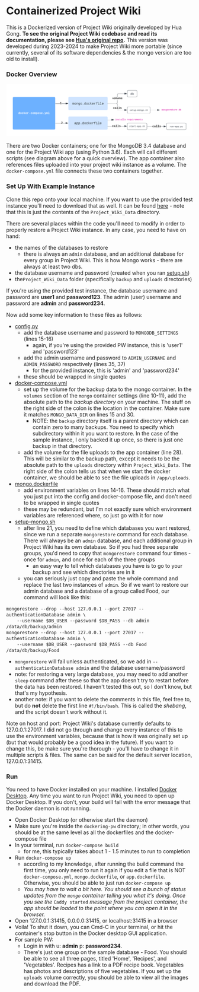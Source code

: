 # Containerized Project Wiki

This is a Dockerized version of Project Wiki originally developed by Hua Gong. __To see the original Project Wiki codebase and read its documentation, please see [Hua's original repo](https://github.com/GNHua/Project-Wiki/tree/master).__ This version was developed during 2023-2024 to make Project Wiki more portable (since currently, several of its software dependencies & the mongo version are too old to install).

### Docker Overview

![Basic diagram showing the two Docker containers and which scripts they call.](/container-diagram.png)

There are two Docker containers; one for the MongoDB 3.4 database and one for the Project Wiki app (using Python 3.6). Each will call different scripts (see diagram above for a quick overview). The app container also references files uploaded into your project wiki instance as a volume. The `docker-compose.yml` file connects these two containers together. 

### Set Up With Example Instance

Clone this repo onto your local machine. If you want to use the provided test instance you'll need to download that as well. It can be found [here](https://github.com/livharrison/sample-project-wiki) - note that this is just the contents of the `Project_Wiki_Data` directory.

There are several places within the code you'll need to modify in order to properly restore a Project Wiki instance. In any case, you need to have on hand:

- the names of the databases to restore
	- there is always an `admin` database, and an additional database for every group in Project Wiki. This is how Mongo works - there are always at least two dbs.
- the database username and password (created when you ran [setup.sh](https://github.com/GNHua/Project-Wiki/blob/master/macosx/setup.sh))
- the`Project_Wiki_Data` folder (specifically `backup` and `uploads` directories)

If you're using the provided test instance, the database username and password are __user1__ and __password123__. The admin (user) username and password are __admin__ and __password234__.

Now add some key information to these files as follows:

- [config.py](https://github.com/livharrison/dockering-pw/blob/main/config.py)
	- add the database username and password to `MONGODB_SETTINGS` (lines 15-16)
		- again, if you're using the provided PW instance, this is 'user1' and 'password123'
	- add the admin username and password to `ADMIN_USERNAME` and `ADMIN_PASSWORD` respectively (lines 35, 37)
		- for the provided instance, this is 'admin' and 'password234'
	- these should be wrapped in single quotes
- [docker-compose.yml](https://github.com/livharrison/dockering-pw/blob/main/docker-compose.yml)
	- set up the volume for the backup data to the mongo container. In the `volumes` section of the `mongo` container settings (line 10-11), add the absolute path to the _backup directory_ on your machine. The stuff on the right side of the colon is the location in the container. Make sure it matches `MONGO_DATA_DIR` on lines 15 and 30.
		- NOTE: the `backup` directory itself is a parent directory which can contain zero to many backups. You need to specify which subdirectory within it you want to restore. In the case of the sample instance, I only backed it up once, so there is just one backup in that directory.
	- add the volume for the file uploads to the app container (line 28). This will be  similar to the backup path, except it needs to be the absolute path to the `uploads` directory within `Project_Wiki_Data`. The right side of the colon tells us that when we start the docker container, we should be able to see the file uploads in `/app/uploads`.
- [mongo.dockerfile](https://github.com/livharrison/dockering-pw/blob/main/mongo.dockerfile)
	- add environment variables on lines 14-16. These should match what you just put into the config and docker-compose file, and don't need to be wrapped in single quotes
	- these may be redundant, but I'm not exactly sure which environment variables are referenced where, so just go with it for now
- [setup-mongo.sh](https://github.com/livharrison/dockering-pw/blob/main/setup-mongo.sh)
	- after line 21, you need to define which databases you want restored, since we run a separate `mongorestore` command for each database. There will always be an `admin` database, and each additional group in Project Wiki has its own database. So if you had three separate groups, you'd need to copy that `mongorestore` command four times - once for `admin`, and once for each of the three groups
		- an easy way to tell which databases you have is to go to your backup and see which directories are in it
	- you can seriously just copy and paste the whole command and replace the last two instances of `admin`. So if we want to restore our admin database and a database of a group called Food, our command will look like this:

```
mongorestore --drop --host 127.0.0.1 --port 27017 --authenticationDatabase admin \
    --username $DB_USER --password $DB_PASS --db admin /data/db/backup/admin
mongorestore --drop --host 127.0.0.1 --port 27017 --authenticationDatabase admin \
    --username $DB_USER --password $DB_PASS --db Food /data/db/backup/Food
```

- `mongorestore` will fail unless authenticated, so we add in `--authenticationDatabase admin` and the database username/password
- note: for restoring a very large database, you may need to add another `sleep` command after these so that the app doesn't try to restart before the data has been restored. I haven't tested this out, so I don't know, but that's my hypothesis.
- another note: if you want to delete the comments in this file, feel free to, but do __not__ delete the first line `#!/bin/bash`. This is called the _shebang_, and the script doesn't work without it.

Note on host and port: Project Wiki's database currently defaults to 127.0.0.1:27017. I did not go through and change every instance of this to use the environment variables, because that is how it was originally set up (but that would probably be a good idea in the future). If you want to change this, be make sure you're thorough - you'll have to change it in multiple scripts & files. The same can be said for the default server location, 127.0.0.1:31415.


### Run

You need to have Docker installed on your machine. I installed [Docker Desktop](https://www.docker.com/products/docker-desktop/). Any time you want to run Project Wiki, you need to open up Docker Desktop. If you don't, your build will fail with the error message that the Docker daemon is not running.

- Open Docker Desktop (or otherwise start the daemon)
- Make sure you're inside the `dockering-pw` directory; in other words, you should be at the same level as all the dockerfiles and the docker-compose file
- In your terminal, run `docker-compose build`
	- for me, this typically takes about 1 - 1.5 minutes to run to completion
- Run `docker-compose up`
	- according to my knowledge, after running the build command the first time, you only need to run it again if you edit a file that is NOT `docker-compose.yml`, `mongo.dockerfile`, or `app.dockerfile`. Otherwise, you should be able to just run `docker-compose up`
	- _You may have to wait a bit here. You should see a bunch of status updates from the `mongo` container telling you what it's doing. Once you see the_ `Caddy started` _message from the project container, the app should be loaded to the point where you can open it in the browser._
- Open 127.0.0.1:31415, 0.0.0.0:31415, or localhost:31415 in a browser
- Voila! To shut it down, you can Cmd-C in your terminal, or hit the container's stop button in the Docker desktop GUI application.
- For sample PW:
   - Login in with u: __admin__ p: __password234__.
   - There's just one group on the sample database - Food. You should be able to see all three pages, titled 'Home', 'Recipes', and 'Vegetables'. Recipes has a link to a PDF recipe book. Vegetables has photos and descriptions of five vegetables. If you set up the `uploads` volume correctly, you should be able to view all the images and download the PDF.